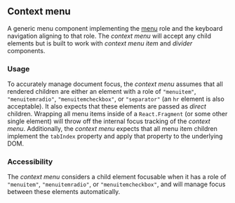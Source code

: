 ## Context menu
A generic menu component implementing the [menu](https://www.w3.org/TR/wai-aria-1.1/#menu) role and the keyboard navigation aligning to that role. The *context menu* will accept any child elements but is built to work with *context menu item* and *divider* components.

### Usage
To accurately manage document focus, the *context menu* assumes that all rendered children are either an element with a role of `"menuitem"`, `"menuitemradio"`, `"menuitemcheckbox"`, or `"separator"` (an `hr` element is also acceptable). It also expects that these elements are passed as *direct* children. Wrapping all menu items inside of a `React.Fragment` (or some other single element) will throw off the internal focus tracking of the *context menu*. Additionally, the *context menu* expects that all menu item children implement the `tabIndex` property and apply that property to the underlying DOM.

### Accessibility
The *context menu* considers a child element focusable when it has a role of `"menuitem"`, `"menuitemradio"`, or `"menuitemcheckbox"`, and will manage focus between these elements automatically. 